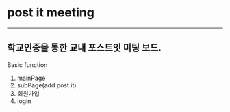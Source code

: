 # post it meeting
---
학교인증을 통한 교내 포스트잇 미팅 보드.
---
Basic function
1. mainPage
2. subPage(add post it)
3. 회원가입
4. login
